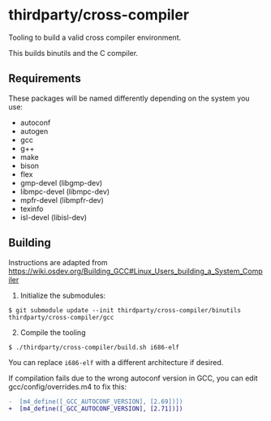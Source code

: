 # thirdparty/cross-compiler

Tooling to build a valid cross compiler environment.

This builds binutils and the C compiler.

## Requirements

These packages will be named differently depending on the system you use:

- autoconf
- autogen
- gcc
- g++
- make
- bison
- flex
- gmp-devel (libgmp-dev)
- libmpc-devel (libmpc-dev)
- mpfr-devel (libmpfr-dev)
- texinfo
- isl-devel (libisl-dev)

## Building

Instructions are adapted from https://wiki.osdev.org/Building_GCC#Linux_Users_building_a_System_Compiler

1. Initialize the submodules:

```shell
$ git submodule update --init thirdparty/cross-compiler/binutils thirdparty/cross-compiler/gcc
```

2. Compile the tooling

```shell
$ ./thirdparty/cross-compiler/build.sh i686-elf
```

You can replace `i686-elf` with a different architecture if desired.

If compilation fails due to the wrong autoconf version in GCC, you can edit gcc/config/overrides.m4 to fix this:

```diff
-  [m4_define([_GCC_AUTOCONF_VERSION], [2.69])])
+  [m4_define([_GCC_AUTOCONF_VERSION], [2.71])])
```
